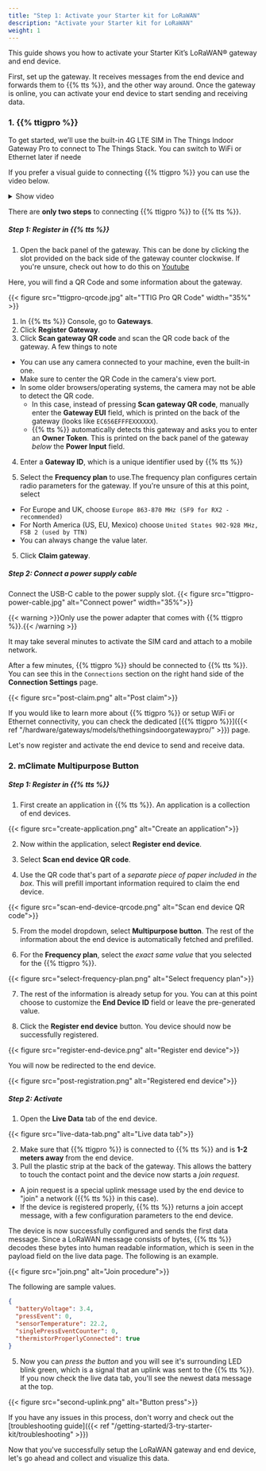 ```yaml
---
title: "Step 1: Activate your Starter kit for LoRaWAN"
description: "Activate your Starter kit for LoRaWAN"
weight: 1
---
```


This guide shows you how to activate your Starter Kit’s LoRaWAN® gateway and end device.

<!--more-->

First, set up the gateway. It receives messages from the end device and forwards them to {{% tts %}}, and the other way around. Once the gateway is online, you can activate your end device to start sending and receiving data.

### 1. {{% ttigpro %}}

To get started, we’ll use the built-in 4G LTE SIM in The Things Indoor Gateway Pro to connect to The Things Stack. You can switch to WiFi or Ethernet later if neede

If you prefer a visual guide to connecting {{% ttigpro %}} you can use the video below.

<details><summary>Show video</summary>
{{< youtube "vEYlTZ4XS-k" >}}
</details>

There are **only two steps** to connecting {{% ttigpro %}} to {{% tts %}}.

##### Step 1: Register in {{% tts %}}

1. Open the back panel of the gateway. This can be done by clicking the slot provided on the back side of the gateway counter clockwise. If you're unsure, check out how to do this on [Youtube](https://youtu.be/vEYlTZ4XS-k?t=109)

Here, you will find a QR Code and some information about the gateway.

{{< figure src="ttigpro-qrcode.jpg" alt="TTIG Pro QR Code" width="35%" >}}

1. In {{% tts %}} Console, go to **Gateways**.
2. Click **Register Gateway**.
3. Click **Scan gateway QR code** and scan the QR code back of the gateway. A few things to note

- You can use any camera connected to your machine, even the built-in one.
- Make sure to center the QR Code in the camera's view port.
- In some older browsers/operating systems, the camera may not be able to detect the QR code.
  - In this case, instead of pressing **Scan gateway QR code**, manually enter the **Gateway EUI** field, which is printed on the back of the gateway (looks like `EC656EFFFEXXXXXX`).
  - {{% tts %}} automatically detects this gateway and asks you to enter an **Owner Token**. This is printed on the back panel of the gateway _below_ the **Power Input** field.

4. Enter a **Gateway ID**, which is a unique identifier used by {{% tts %}}

5. Select the **Frequency plan** to use.The frequency plan configures certain radio parameters for the gateway. If you're unsure of this at this point, select

- For Europe and UK, choose `Europe 863-870 MHz (SF9 for RX2 - recommended)`
- For North America (US, EU, Mexico) choose `United States 902-928 MHz, FSB 2 (used by TTN)`
- You can always change the value later.

5. Click **Claim gateway**.

##### Step 2: Connect a power supply cable

Connect the USB-C cable to the power supply slot.
{{< figure src="ttigpro-power-cable.jpg" alt="Connect power"  width="35%">}}

{{< warning >}}Only use the power adapter that comes with {{% ttigpro %}}.{{< /warning >}}

It may take several minutes to activate the SIM card and attach to a mobile network.

After a few minutes, {{% ttigpro %}} should be connected to {{% tts %}}. You can see this in the `Connections` section on the right hand side of the **Connection Settings** page.

{{< figure src="post-claim.png" alt="Post claim">}}

If you would like to learn more about {{% ttigpro %}} or setup WiFi or Ethernet connectivity, you can check the dedicated [{{% ttigpro %}}]({{< ref "/hardware/gateways/models/thethingsindoorgatewaypro/" >}}) page.

Let's now register and activate the end device to send and receive data.

### 2. mClimate Multipurpose Button

##### Step 1: Register in {{% tts %}}

1. First create an application in {{% tts %}}. An application is a collection of end devices.

{{< figure src="create-application.png" alt="Create an application">}}

2. Now within the application, select **Register end device**.
3. Select **Scan end device QR code**.

4. Use the QR code that's part of a _separate piece of paper included in the box_. This will prefill important information required to claim the end device.

{{< figure src="scan-end-device-qrcode.png" alt="Scan end device QR code">}}

5. From the model dropdown, select **Multipurpose button**. The rest of the information about the end device is automatically fetched and prefilled.

6. For the **Frequency plan**, select the _exact same value_ that you selected for the {{% ttigpro %}}.

{{< figure src="select-frequency-plan.png" alt="Select frequency plan">}}

7. The rest of the information is already setup for you. You can at this point choose to customize the **End Device ID** field or leave the pre-generated value.

8. Click the **Register end device** button. You device should now be successfully registered.

{{< figure src="register-end-device.png" alt="Register end device">}}

You will now be redirected to the end device.

{{< figure src="post-registration.png" alt="Registered end device">}}

##### Step 2: Activate

1. Open the **Live Data** tab of the end device.

{{< figure src="live-data-tab.png" alt="Live data tab">}}

2. Make sure that {{% ttigpro %}} is connected to {{% tts %}} and is **1-2 meters away** from the end device.
3. Pull the plastic strip at the back of the gateway. This allows the battery to touch the contact point and the device now starts a _join request_.

- A join request is a special uplink message used by the end device to "join" a network ({{% tts %}} in this case).
- If the device is registered properly, {{% tts %}} returns a join accept message, with a few configuration parameters to the end device.

The device is now successfully configured and sends the first data message. Since a LoRaWAN message consists of bytes, {{% tts %}} decodes these bytes into human readable information, which is seen in the payload field on the live data page. The following is an example.

{{< figure src="join.png" alt="Join procedure">}}

The following are sample values.

```json
{
  "batteryVoltage": 3.4,
  "pressEvent": 0,
  "sensorTemperature": 22.2,
  "singlePressEventCounter": 0,
  "thermistorProperlyConnected": true
}
```

5. Now you can _press the button_ and you will see it's surrounding LED blink green, which is a signal that an uplink was sent to the {{% tts %}}. If you now check the live data tab, you'll see the newest data message at the top.

{{< figure src="second-uplink.png" alt="Button press">}}

If you have any issues in this process, don't worry and check out the
[troubleshooting guide]({{< ref "/getting-started/3-try-starter-kit/troubleshooting" >}})

Now that you've successfully setup the LoRaWAN gateway and end device, let's go ahead and collect and visualize this data.
